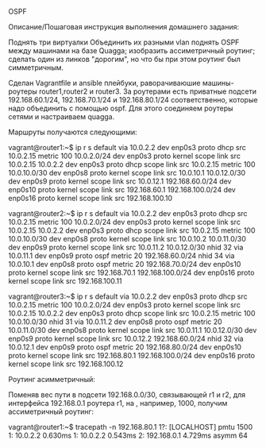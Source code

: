 OSPF

Описание/Пошаговая инструкция выполнения домашнего задания:

Поднять три виртуалки Объединить их разными vlan поднять OSPF между машинами на базе Quagga; изобразить ассиметричный роутинг; сделать один из линков "дорогим", но что бы при этом роутинг был симметричным.

Сделан Vagrantfile и ansible плейбуки, раворачиваюшие машины-роутеры router1,router2 и router3. За роутерами есть приватные подсети 192.168.60.1/24, 192.168.70.1/24 и 192.168.80.1/24 соответственно, которые надо объединить с помощью ospf. Для этого соединяем роутеры сетями и настраиваем quagga.

Маршруты получаются следующими:

vagrant@router1:~$ ip r s
default via 10.0.2.2 dev enp0s3 proto dhcp src 10.0.2.15 metric 100 
10.0.2.0/24 dev enp0s3 proto kernel scope link src 10.0.2.15 
10.0.2.2 dev enp0s3 proto dhcp scope link src 10.0.2.15 metric 100 
10.0.10.0/30 dev enp0s8 proto kernel scope link src 10.0.10.1 
10.0.12.0/30 dev enp0s9 proto kernel scope link src 10.0.12.1 
192.168.60.0/24 dev enp0s10 proto kernel scope link src 192.168.60.1 
192.168.100.0/24 dev enp0s16 proto kernel scope link src 192.168.100.10 

vagrant@router2:~$ ip r s
default via 10.0.2.2 dev enp0s3 proto dhcp src 10.0.2.15 metric 100 
10.0.2.0/24 dev enp0s3 proto kernel scope link src 10.0.2.15 
10.0.2.2 dev enp0s3 proto dhcp scope link src 10.0.2.15 metric 100 
10.0.10.0/30 dev enp0s8 proto kernel scope link src 10.0.10.2 
10.0.11.0/30 dev enp0s9 proto kernel scope link src 10.0.11.2 
10.0.12.0/30 nhid 32 via 10.0.11.1 dev enp0s9 proto ospf metric 20 
192.168.60.0/24 nhid 34 via 10.0.10.1 dev enp0s8 proto ospf metric 20 
192.168.70.0/24 dev enp0s10 proto kernel scope link src 192.168.70.1 
192.168.100.0/24 dev enp0s16 proto kernel scope link src 192.168.100.11 
    
vagrant@router3:~$ ip r s
default via 10.0.2.2 dev enp0s3 proto dhcp src 10.0.2.15 metric 100 
10.0.2.0/24 dev enp0s3 proto kernel scope link src 10.0.2.15 
10.0.2.2 dev enp0s3 proto dhcp scope link src 10.0.2.15 metric 100 
10.0.10.0/30 nhid 31 via 10.0.11.2 dev enp0s8 proto ospf metric 20 
10.0.11.0/30 dev enp0s8 proto kernel scope link src 10.0.11.1 
10.0.12.0/30 dev enp0s9 proto kernel scope link src 10.0.12.2 
192.168.60.0/24 nhid 32 via 10.0.12.1 dev enp0s9 proto ospf metric 20 
192.168.80.0/24 dev enp0s10 proto kernel scope link src 192.168.80.1 
192.168.100.0/24 dev enp0s16 proto kernel scope link src 192.168.100.12 

Роутинг асимметричный:


Поменяв вес пути в подсети 192.168.0.0/30, связывающей r1 и r2, для интерфейса 192.168.0.1 роутера r1, на , например, 1000, получим ассиметричный роутинг:

vagrant@router1:~$ tracepath -n 192.168.80.1
 1?: [LOCALHOST]                      pmtu 1500
 1:  10.0.2.2                                              0.630ms 
 1:  10.0.2.2                                              0.543ms 
 2:  192.168.0.1                                           4.729ms asymm 64 

